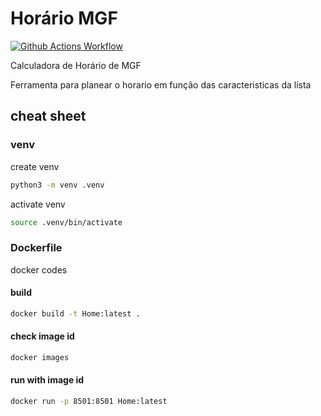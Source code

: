 # Horário MGF

[![Github Actions Workflow](https://github.com/DiogoCarapito/streamlit_app_template/actions/workflows/main.yaml/badge.svg)](https://github.com/DiogoCarapito/horario_mgf/actions/workflows/main.yaml)

Calculadora de Horário de MGF

Ferramenta para planear o horario em função das caracteristicas da lista

## cheat sheet

### venv

create venv

```bash
python3 -m venv .venv
```

activate venv

```bash
source .venv/bin/activate
```

### Dockerfile

docker codes

#### build

```bash
docker build -t Home:latest .
````

#### check image id

```bash
docker images
````

#### run with image id

```bash
docker run -p 8501:8501 Home:latest
````
